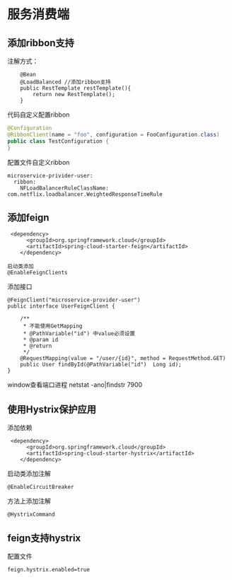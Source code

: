 # 服务消费端


## 添加ribbon支持
注解方式：
```
    @Bean
    @LoadBalanced //添加ribbon支持
    public RestTemplate restTemplate(){
        return new RestTemplate();
    }
```

代码自定义配置ribbon
```java
@Configuration
@RibbonClient(name = "foo", configuration = FooConfiguration.class)
public class TestConfiguration {
}
```
配置文件自定义ribbon
```
microservice-privider-user:
  ribbon:
    NFLoadBalancerRuleClassName: com.netflix.loadbalancer.WeightedResponseTimeRule
```

## 添加feign

```
 <dependency>
      <groupId>org.springframework.cloud</groupId>
      <artifactId>spring-cloud-starter-feign</artifactId>
    </dependency>
```

```
启动类添加
@EnableFeignClients
```

添加接口
```
@FeignClient("microservice-provider-user")
public interface UserFeignClient {

    /**
     * 不能使用GetMapping
     * @PathVariable("id") 中value必须设置
     * @param id
     * @return
     */
    @RequestMapping(value = "/user/{id}", method = RequestMethod.GET)
    public User findById(@PathVariable("id")  Long id);
}
```


window查看端口进程
netstat -ano|findstr 7900  


## 使用Hystrix保护应用
添加依赖
```
 <dependency>
      <groupId>org.springframework.cloud</groupId>
      <artifactId>spring-cloud-starter-hystrix</artifactId>
    </dependency>

```

启动类添加注解
```
@EnableCircuitBreaker
```

方法上添加注解
```
@HystrixCommand
```

## feign支持hystrix
配置文件
```
feign.hystrix.enabled=true
```